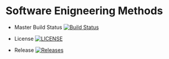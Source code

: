 # Software Enigneering Methods 

- Master Build Status [![Build Status](https://travis-ci.org/PimeTandas/sem.svg?branch=master)](https://travis-ci.org/PimeTandas/sem)

- License [![LICENSE](https://img.shields.io/github/license/PimeTandas/sem.svg?style=flat-square)](https://github.com/<github-username>/sem/blob/master/LICENSE)

- Release [![Releases](https://img.shields.io/github/release/PimeTandas/sem/all.svg?style=flat-square)](https://github.com/<github-username>/sem/releases)